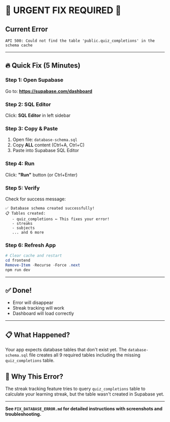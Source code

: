 # 🚨 URGENT FIX REQUIRED 🚨

## Current Error
```
API 500: Could not find the table 'public.quiz_completions' in the schema cache
```

---

## 🔥 Quick Fix (5 Minutes)

### **Step 1: Open Supabase**
Go to: **https://supabase.com/dashboard**

### **Step 2: SQL Editor**
Click: **SQL Editor** in left sidebar

### **Step 3: Copy & Paste**
1. Open file: `database-schema.sql`
2. Copy **ALL** content (Ctrl+A, Ctrl+C)
3. Paste into Supabase SQL Editor

### **Step 4: Run**
Click: **"Run"** button (or Ctrl+Enter)

### **Step 5: Verify**
Check for success message:
```
✅ Database schema created successfully!
📋 Tables created:
   - quiz_completions ← This fixes your error!
   - streaks
   - subjects
   ... and 6 more
```

### **Step 6: Refresh App**
```powershell
# Clear cache and restart
cd frontend
Remove-Item -Recurse -Force .next
npm run dev
```

---

## ✅ Done!
- Error will disappear
- Streak tracking will work
- Dashboard will load correctly

---

## 📋 What Happened?
Your app expects database tables that don't exist yet. The `database-schema.sql` file creates all 9 required tables including the missing `quiz_completions` table.

## 🎯 Why This Error?
The streak tracking feature tries to query `quiz_completions` table to calculate your learning streak, but the table wasn't created in Supabase yet.

---

**See `FIX_DATABASE_ERROR.md` for detailed instructions with screenshots and troubleshooting.**

